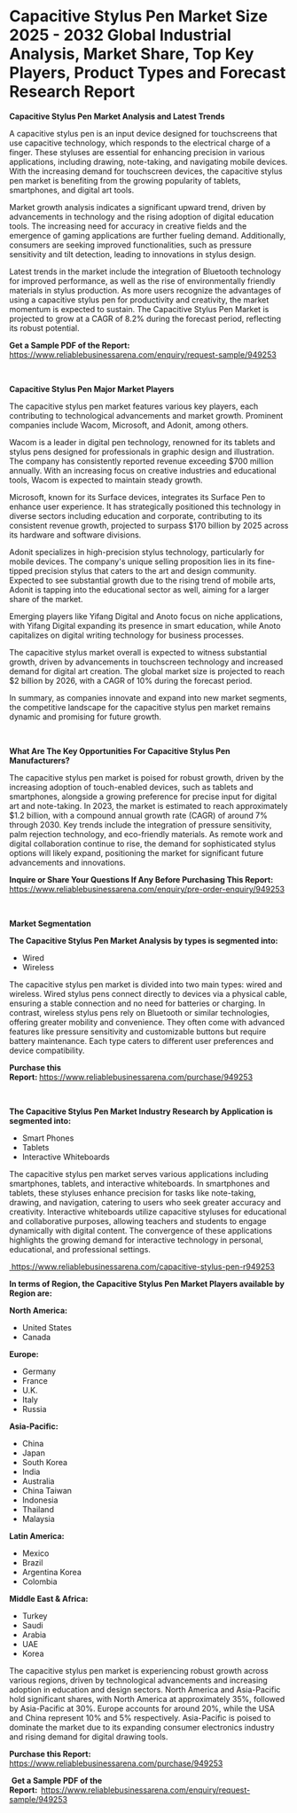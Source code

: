<p><h1>Capacitive Stylus Pen Market Size 2025 - 2032 Global Industrial Analysis, Market Share, Top Key Players, Product Types and Forecast Research Report</h1></p><p><strong>Capacitive Stylus Pen Market Analysis and Latest Trends</strong></p>
<p><p>A capacitive stylus pen is an input device designed for touchscreens that use capacitive technology, which responds to the electrical charge of a finger. These styluses are essential for enhancing precision in various applications, including drawing, note-taking, and navigating mobile devices. With the increasing demand for touchscreen devices, the capacitive stylus pen market is benefiting from the growing popularity of tablets, smartphones, and digital art tools.</p><p>Market growth analysis indicates a significant upward trend, driven by advancements in technology and the rising adoption of digital education tools. The increasing need for accuracy in creative fields and the emergence of gaming applications are further fueling demand. Additionally, consumers are seeking improved functionalities, such as pressure sensitivity and tilt detection, leading to innovations in stylus design.</p><p>Latest trends in the market include the integration of Bluetooth technology for improved performance, as well as the rise of environmentally friendly materials in stylus production. As more users recognize the advantages of using a capacitive stylus pen for productivity and creativity, the market momentum is expected to sustain. The Capacitive Stylus Pen Market is projected to grow at a CAGR of 8.2% during the forecast period, reflecting its robust potential.</p></p>
<p><strong>Get a Sample PDF of the Report:&nbsp;</strong> <a href="https://www.reliablebusinessarena.com/enquiry/request-sample/949253?utm_campaign=2714&utm_medium=2&utm_source=Github&utm_content=ia&utm_term=15042025&utm_id=capacitive-stylus-pen">https://www.reliablebusinessarena.com/enquiry/request-sample/949253</a></p>
<p>&nbsp;</p>
<p><strong>Capacitive Stylus Pen Major Market Players</strong></p>
<p><p>The capacitive stylus pen market features various key players, each contributing to technological advancements and market growth. Prominent companies include Wacom, Microsoft, and Adonit, among others.</p><p>Wacom is a leader in digital pen technology, renowned for its tablets and stylus pens designed for professionals in graphic design and illustration. The company has consistently reported revenue exceeding $700 million annually. With an increasing focus on creative industries and educational tools, Wacom is expected to maintain steady growth.</p><p>Microsoft, known for its Surface devices, integrates its Surface Pen to enhance user experience. It has strategically positioned this technology in diverse sectors including education and corporate, contributing to its consistent revenue growth, projected to surpass $170 billion by 2025 across its hardware and software divisions.</p><p>Adonit specializes in high-precision stylus technology, particularly for mobile devices. The company's unique selling proposition lies in its fine-tipped precision stylus that caters to the art and design community. Expected to see substantial growth due to the rising trend of mobile arts, Adonit is tapping into the educational sector as well, aiming for a larger share of the market.</p><p>Emerging players like Yifang Digital and Anoto focus on niche applications, with Yifang Digital expanding its presence in smart education, while Anoto capitalizes on digital writing technology for business processes.</p><p>The capacitive stylus market overall is expected to witness substantial growth, driven by advancements in touchscreen technology and increased demand for digital art creation. The global market size is projected to reach $2 billion by 2026, with a CAGR of 10% during the forecast period.</p><p>In summary, as companies innovate and expand into new market segments, the competitive landscape for the capacitive stylus pen market remains dynamic and promising for future growth.</p></p>
<p>&nbsp;</p>
<p><strong>What Are The Key Opportunities For Capacitive Stylus Pen Manufacturers?</strong></p>
<p><p>The capacitive stylus pen market is poised for robust growth, driven by the increasing adoption of touch-enabled devices, such as tablets and smartphones, alongside a growing preference for precise input for digital art and note-taking. In 2023, the market is estimated to reach approximately $1.2 billion, with a compound annual growth rate (CAGR) of around 7% through 2030. Key trends include the integration of pressure sensitivity, palm rejection technology, and eco-friendly materials. As remote work and digital collaboration continue to rise, the demand for sophisticated stylus options will likely expand, positioning the market for significant future advancements and innovations.</p></p>
<p><strong>Inquire or Share Your Questions If Any Before Purchasing This Report:</strong> <a href="https://www.reliablebusinessarena.com/enquiry/pre-order-enquiry/949253?utm_campaign=2714&utm_medium=2&utm_source=Github&utm_content=ia&utm_term=15042025&utm_id=capacitive-stylus-pen">https://www.reliablebusinessarena.com/enquiry/pre-order-enquiry/949253</a></p>
<p>&nbsp;</p>
<p><strong>Market Segmentation</strong></p>
<p><strong>The Capacitive Stylus Pen Market Analysis by types is segmented into:</strong></p>
<p><ul><li>Wired</li><li>Wireless</li></ul></p>
<p><p>The capacitive stylus pen market is divided into two main types: wired and wireless. Wired stylus pens connect directly to devices via a physical cable, ensuring a stable connection and no need for batteries or charging. In contrast, wireless stylus pens rely on Bluetooth or similar technologies, offering greater mobility and convenience. They often come with advanced features like pressure sensitivity and customizable buttons but require battery maintenance. Each type caters to different user preferences and device compatibility.</p></p>
<p><strong>Purchase this Report:&nbsp;</strong><a href="https://www.reliablebusinessarena.com/purchase/949253?utm_campaign=2714&utm_medium=2&utm_source=Github&utm_content=ia&utm_term=15042025&utm_id=capacitive-stylus-pen">https://www.reliablebusinessarena.com/purchase/949253</a></p>
<p>&nbsp;</p>
<p><strong>The Capacitive Stylus Pen Market Industry Research by Application is segmented into:</strong></p>
<p><ul><li>Smart Phones</li><li>Tablets</li><li>Interactive Whiteboards</li></ul></p>
<p><p>The capacitive stylus pen market serves various applications including smartphones, tablets, and interactive whiteboards. In smartphones and tablets, these styluses enhance precision for tasks like note-taking, drawing, and navigation, catering to users who seek greater accuracy and creativity. Interactive whiteboards utilize capacitive styluses for educational and collaborative purposes, allowing teachers and students to engage dynamically with digital content. The convergence of these applications highlights the growing demand for interactive technology in personal, educational, and professional settings.</p></p>
<p><a href="https://www.reliablebusinessarena.com/capacitive-stylus-pen-r949253?utm_campaign=2714&utm_medium=2&utm_source=Github&utm_content=ia&utm_term=15042025&utm_id=capacitive-stylus-pen">&nbsp;https://www.reliablebusinessarena.com/capacitive-stylus-pen-r949253</a></p>
<p><strong>In terms of Region, the Capacitive Stylus Pen Market Players available by Region are:</strong></p>
<p>
    <p> <strong> North America: </strong>
        <ul>
            <li>United States</li>
            <li>Canada</li>
        </ul>
        </p> 
    <p> <strong> Europe: </strong>
        <ul>
            <li>Germany</li>
            <li>France</li>
            <li>U.K.</li>
            <li>Italy</li>
            <li>Russia</li>
        </ul>
        </p> 
    <p> <strong> Asia-Pacific: </strong>
        <ul>
            <li>China</li>
            <li>Japan</li>
            <li>South Korea</li>
            <li>India</li>
            <li>Australia</li>
            <li>China Taiwan</li>
            <li>Indonesia</li>
            <li>Thailand</li>
            <li>Malaysia</li>
        </ul>
        </p> 
    <p> <strong> Latin America: </strong>
        <ul>
            <li>Mexico</li>
            <li>Brazil</li>
            <li>Argentina Korea</li>
            <li>Colombia</li>
        </ul>
        </p> 
    <p> <strong> Middle East & Africa: </strong>
        <ul>
            <li>Turkey</li>
            <li>Saudi</li>
            <li>Arabia</li>
            <li>UAE</li>
            <li>Korea</li>
        </ul>
    </p>
    </p>
<p><p>The capacitive stylus pen market is experiencing robust growth across various regions, driven by technological advancements and increasing adoption in education and design sectors. North America and Asia-Pacific hold significant shares, with North America at approximately 35%, followed by Asia-Pacific at 30%. Europe accounts for around 20%, while the USA and China represent 10% and 5% respectively. Asia-Pacific is poised to dominate the market due to its expanding consumer electronics industry and rising demand for digital drawing tools.</p></p>
<p><strong>Purchase this Report: </strong><a href="https://www.reliablebusinessarena.com/purchase/949253?utm_campaign=2714&utm_medium=2&utm_source=Github&utm_content=ia&utm_term=15042025&utm_id=capacitive-stylus-pen">https://www.reliablebusinessarena.com/purchase/949253</a></p>
<p>&nbsp;<strong>Get a Sample PDF of the Report:&nbsp;&nbsp;</strong><a href="https://www.reliablebusinessarena.com/enquiry/request-sample/949253?utm_campaign=2714&utm_medium=2&utm_source=Github&utm_content=ia&utm_term=15042025&utm_id=capacitive-stylus-pen">https://www.reliablebusinessarena.com/enquiry/request-sample/949253</a></p>
<p><strong></strong></p>
<p><p></p><p></p><p></p></p>